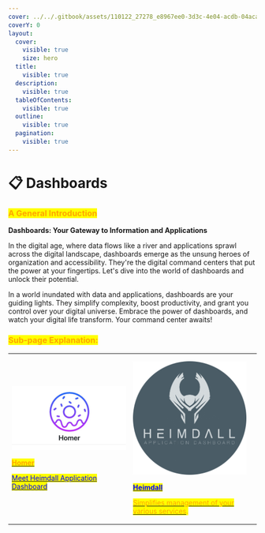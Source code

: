 ```yaml
---
cover: ../../.gitbook/assets/110122_27278_e8967ee0-3d3c-4e04-acdb-04aca3c15483.jpg
coverY: 0
layout:
  cover:
    visible: true
    size: hero
  title:
    visible: true
  description:
    visible: true
  tableOfContents:
    visible: true
  outline:
    visible: true
  pagination:
    visible: true
---
```


# 📋 Dashboards

### <mark style="color:orange;">**A General Introduction**</mark>

**Dashboards: Your Gateway to Information and Applications**

In the digital age, where data flows like a river and applications sprawl across the digital landscape, dashboards emerge as the unsung heroes of organization and accessibility. They're the digital command centers that put the power at your fingertips. Let's dive into the world of dashboards and unlock their potential.

In a world inundated with data and applications, dashboards are your guiding lights. They simplify complexity, boost productivity, and grant you control over your digital universe. Embrace the power of dashboards, and watch your digital life transform. Your command center awaits!

### <mark style="color:orange;">Sub-page Explanation:</mark>

|                                                                                                                                                                                                                                                                                                                                                                                                                                  |                                                                                                                                                                                                                                                                                                                                                                                                                                                                                   |   |
| -------------------------------------------------------------------------------------------------------------------------------------------------------------------------------------------------------------------------------------------------------------------------------------------------------------------------------------------------------------------------------------------------------------------------------- | --------------------------------------------------------------------------------------------------------------------------------------------------------------------------------------------------------------------------------------------------------------------------------------------------------------------------------------------------------------------------------------------------------------------------------------------------------------------------------- | - |
| <p><img src="../../.gitbook/assets/image (3).png" alt=""> </p><p></p><p></p><p></p><p></p><p><a href="https://docs.scaleinfinite.fr/demo-deployment/dashboards/homer-deployment"><mark style="color:orange;"><strong>Homer</strong></mark> </a></p><p></p><p><a href="https://docs.scaleinfinite.fr/demo-deployment/dashboards/heimdall-deployment"><mark style="color:blue;">Meet Heimdall Application Dashboard</mark></a></p> | <p><img src="../../.gitbook/assets/image (4).png" alt="" data-size="original"></p><p></p><p><a href="https://docs.scaleinfinite.fr/demo-deployment/dashboards/heimdall-deployment"><mark style="color:blue;"><strong>Heimdall</strong></mark></a></p><p></p><p><a href="https://docs.scaleinfinite.fr/demo-deployment/dashboards/homer-deployment"><mark style="color:orange;">Simplifies  management of your various services</mark></a><mark style="color:orange;">.</mark></p> |   |
